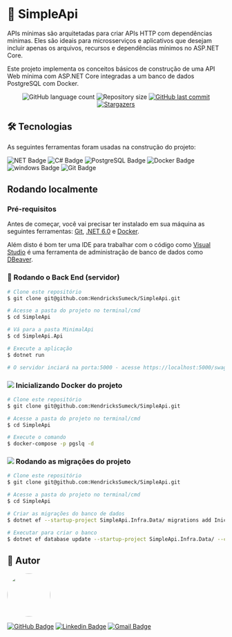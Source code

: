 # 🔗 SimpleApi

APIs mínimas são arquitetadas para criar APIs HTTP com dependências mínimas. Eles são ideais para microsserviços e aplicativos 
que desejam incluir apenas os arquivos, recursos e dependências mínimos no ASP.NET Core.

Este projeto implementa os conceitos básicos de construção de uma API Web mínima com ASP.NET Core integradas a um banco de dados PostgreSQL com Docker.


<p align="center">
  <img alt="GitHub language count" src="https://img.shields.io/github/languages/count/HendricksSumeck/SimpleApi?color=%2304D361">

  <img alt="Repository size" src="https://img.shields.io/github/repo-size/HendricksSumeck/SimpleApi">

  <a href="https://github.com/HendricksSumeck/MinimalApi">
    <img alt="GitHub last commit" src="https://img.shields.io/github/last-commit/HendricksSumeck/SimpleApi">
  </a>

  <a href="https://github.com/HendricksSumeck/MinimalApi/stargazers">
    <img alt="Stargazers" src="https://img.shields.io/github/stars/HendricksSumeck/SimpleApi?style=social">
  </a>
</p>

## 🛠 Tecnologias

As seguintes ferramentas foram usadas na construção do projeto:

![NET Badge](https://img.shields.io/badge/.NET-5C2D91?style=flat-square&logo=.net&logoColor=white)
![C# Badge](https://img.shields.io/badge/C%23-239120?style=flat-square&logo=c-sharp&logoColor=white)
![PostgreSQL Badge](https://img.shields.io/badge/PostgreSQL-316192?style=flat-square&logo=postgresql&logoColor=white)
![Docker Badge](https://img.shields.io/badge/Docker-2496ED?style=flat-square&logo=docker&logoColor=white)
![windows Badge](https://img.shields.io/badge/Windows-017AD7?style=flat-square&logo=windows&logoColor=white)
![Git Badge](https://img.shields.io/badge/Git-E34F26?style=flat-square&logo=git&logoColor=white)

## Rodando localmente

### Pré-requisitos

Antes de começar, você vai precisar ter instalado em sua máquina as seguintes ferramentas:
[Git](https://git-scm.com), [.NET 6.0](https://dotnet.microsoft.com/en-us/download) e [Docker](https://docs.docker.com/desktop/windows/install/).

Além disto é bom ter uma IDE para trabalhar com o código como [Visual Studio](https://visualstudio.microsoft.com/pt-br/downloads/) 
é uma ferramenta de administração de banco de dados como [DBeaver](https://dbeaver.io/download/).

### 🎲 Rodando o Back End (servidor)

```bash
# Clone este repositório
$ git clone git@github.com:HendricksSumeck/SimpleApi.git

# Acesse a pasta do projeto no terminal/cmd
$ cd SimpleApi

# Vá para a pasta MinimalApi
$ cd SimpleApi.Api

# Execute a aplicação
$ dotnet run

# O servidor inciará na porta:5000 - acesse https://localhost:5000/swagger/index.html
```

### <img src="https://img.icons8.com/color/26/000000/docker.png"/> Inicializando Docker do projeto

```bash
# Clone este repositório
$ git clone git@github.com:HendricksSumeck/SimpleApi.git

# Acesse a pasta do projeto no terminal/cmd
$ cd SimpleApi

# Execute o comando
$ docker-compose -p pgslq -d
```

### <img src="https://img.icons8.com/fluency/26/000000/database.png"/> Rodando as migrações do projeto

```bash
# Clone este repositório
$ git clone git@github.com:HendricksSumeck/SimpleApi.git

# Acesse a pasta do projeto no terminal/cmd
$ cd SimpleApi

# Criar as migrações do banco de dados
$ dotnet ef --startup-project SimpleApi.Infra.Data/ migrations add Inicial --context SimpleApiContext

# Executar para criar o banco
$ dotnet ef database update --startup-project SimpleApi.Infra.Data/ --context SimpleApiContext
```

## 🚀 Autor

<img style="border-radius: 50%;" src="https://avatars.githubusercontent.com/u/33631655?v=4" width="100px;" alt=""/>

[![GitHub Badge](https://img.shields.io/badge/Hendrick-100000?style=flat-square&logo=github&logoColor=white)](https://github.com/HendricksSumeck)
[![Linkedin Badge](https://img.shields.io/badge/-Hendrick-blue?style=flat-square&logo=Linkedin&logoColor=white&link=https://www.linkedin.com/in/hendrick-sumeck-45a41918a/)](https://www.linkedin.com/in/hendrick-sumeck-45a41918a/) 
[![Gmail Badge](https://img.shields.io/badge/-hsumeck@gmail.com-c14438?style=flat-square&logo=Gmail&logoColor=white&link=hsumeck@gmail.com)](mailto:hsumeck@gmail.com)
